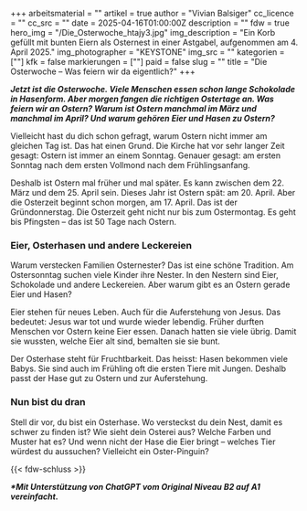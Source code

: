+++
arbeitsmaterial = ""
artikel = true
author = "Vivian Balsiger"
cc_licence = ""
cc_src = ""
date = 2025-04-16T01:00:00Z
description = ""
fdw = true
hero_img = "/Die_Osterwoche_htajy3.jpg"
img_description = "Ein Korb gefüllt mit bunten Eiern als Osternest in einer Astgabel, aufgenommen am 4. April 2025."
img_photographer = "KEYSTONE"
img_src = ""
kategorien = [""]
kfk = false
markierungen = [""]
paid = false
slug = ""
title = "Die Osterwoche – Was feiern wir da eigentlich?"
+++

**_Jetzt ist die Osterwoche. Viele Menschen essen schon lange Schokolade in Hasenform. Aber morgen fangen die richtigen Ostertage an. Was feiern wir an Ostern? Warum ist Ostern manchmal im März und manchmal im April? Und warum gehören Eier und Hasen zu Ostern?_**

Vielleicht hast du dich schon gefragt, warum Ostern nicht immer am gleichen Tag ist. Das hat einen Grund. Die Kirche hat vor sehr langer Zeit gesagt: Ostern ist immer an einem Sonntag. Genauer gesagt: am ersten Sonntag nach dem ersten Vollmond nach dem Frühlingsanfang.

Deshalb ist Ostern mal früher und mal später. Es kann zwischen dem 22. März und dem 25. April sein. Dieses Jahr ist Ostern spät: am 20. April. Aber die Osterzeit beginnt schon morgen, am 17. April. Das ist der Gründonnerstag. Die Osterzeit geht nicht nur bis zum Ostermontag. Es geht bis Pfingsten – das ist 50 Tage nach Ostern.

### Eier, Osterhasen und andere Leckereien

Warum verstecken Familien Osternester? Das ist eine schöne Tradition. Am Ostersonntag suchen viele Kinder ihre Nester. In den Nestern sind Eier, Schokolade und andere Leckereien. Aber warum gibt es an Ostern gerade Eier und Hasen?

Eier stehen für neues Leben. Auch für die Auferstehung von Jesus. Das bedeutet: Jesus war tot und wurde wieder lebendig. Früher durften Menschen vor Ostern keine Eier essen. Danach hatten sie viele übrig. Damit sie wussten, welche Eier alt sind, bemalten sie sie bunt.

Der Osterhase steht für Fruchtbarkeit. Das heisst: Hasen bekommen viele Babys. Sie sind auch im Frühling oft die ersten Tiere mit Jungen. Deshalb passt der Hase gut zu Ostern und zur Auferstehung.

### Nun bist du dran

Stell dir vor, du bist ein Osterhase. Wo versteckst du dein Nest, damit es schwer zu finden ist? Wie sieht dein Osterei aus? Welche Farben und Muster hat es? Und wenn nicht der Hase die Eier bringt – welches Tier würdest du aussuchen? Vielleicht ein Oster-Pinguin?

{{< fdw-schluss >}}

**_\*Mit Unterstützung von ChatGPT vom Original Niveau B2 auf A1 vereinfacht._**